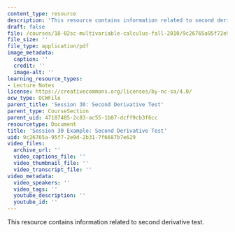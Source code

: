 ```yaml
---
content_type: resource
description: 'This resource contains information related to second derivative test. '
draft: false
file: /courses/18-02sc-multivariable-calculus-fall-2010/9c26765a95f72e9d2b317f6687b7e629_MIT18_02SC_we_14_comb.pdf
file_size: ''
file_type: application/pdf
image_metadata:
  caption: ''
  credit: ''
  image-alt: ''
learning_resource_types:
- Lecture Notes
license: https://creativecommons.org/licenses/by-nc-sa/4.0/
ocw_type: OCWFile
parent_title: 'Session 30: Second Derivative Test'
parent_type: CourseSection
parent_uid: 47187485-2c83-ac55-1b87-dcff9cb3f6cc
resourcetype: Document
title: 'Session 30 Example: Second Derivative Test'
uid: 9c26765a-95f7-2e9d-2b31-7f6687b7e629
video_files:
  archive_url: ''
  video_captions_file: ''
  video_thumbnail_file: ''
  video_transcript_file: ''
video_metadata:
  video_speakers: ''
  video_tags: ''
  youtube_description: ''
  youtube_id: ''
---
```

This resource contains information related to second derivative test.